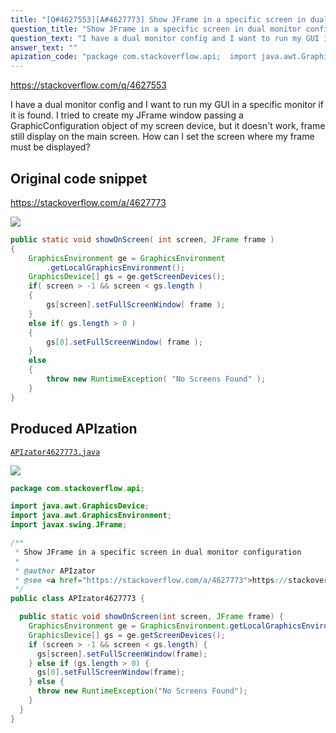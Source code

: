 ```yaml
---
title: "[Q#4627553][A#4627773] Show JFrame in a specific screen in dual monitor configuration"
question_title: "Show JFrame in a specific screen in dual monitor configuration"
question_text: "I have a dual monitor config and I want to run my GUI in a specific monitor if it is found.  I tried to create my JFrame window passing a GraphicConfiguration object of my screen device, but it doesn't work, frame still display on the main screen. How can I set the screen where my frame must be displayed?"
answer_text: ""
apization_code: "package com.stackoverflow.api;  import java.awt.GraphicsDevice; import java.awt.GraphicsEnvironment; import javax.swing.JFrame;  /**  * Show JFrame in a specific screen in dual monitor configuration  *  * @author APIzator  * @see <a href=\"https://stackoverflow.com/a/4627773\">https://stackoverflow.com/a/4627773</a>  */ public class APIzator4627773 {    public static void showOnScreen(int screen, JFrame frame) {     GraphicsEnvironment ge = GraphicsEnvironment.getLocalGraphicsEnvironment();     GraphicsDevice[] gs = ge.getScreenDevices();     if (screen > -1 && screen < gs.length) {       gs[screen].setFullScreenWindow(frame);     } else if (gs.length > 0) {       gs[0].setFullScreenWindow(frame);     } else {       throw new RuntimeException(\"No Screens Found\");     }   } }"
---
```


https://stackoverflow.com/q/4627553

I have a dual monitor config and I want to run my GUI in a specific monitor if it is found.  I tried to create my JFrame window passing a GraphicConfiguration object of my screen device, but it doesn&#x27;t work, frame still display on the main screen.
How can I set the screen where my frame must be displayed?



## Original code snippet

https://stackoverflow.com/a/4627773



<div class="code-logo"><img src="/stackoverflow.png" /></div>

```java
public static void showOnScreen( int screen, JFrame frame )
{
    GraphicsEnvironment ge = GraphicsEnvironment
        .getLocalGraphicsEnvironment();
    GraphicsDevice[] gs = ge.getScreenDevices();
    if( screen > -1 && screen < gs.length )
    {
        gs[screen].setFullScreenWindow( frame );
    }
    else if( gs.length > 0 )
    {
        gs[0].setFullScreenWindow( frame );
    }
    else
    {
        throw new RuntimeException( "No Screens Found" );
    }
}
```

## Produced APIzation

[`APIzator4627773.java`](https://github.com/pasqualesalza/apization/raw/main/data/search/APIzator4627773.java)

<div class="code-logo"><img src="/apizator.png" /></div>

```java
package com.stackoverflow.api;

import java.awt.GraphicsDevice;
import java.awt.GraphicsEnvironment;
import javax.swing.JFrame;

/**
 * Show JFrame in a specific screen in dual monitor configuration
 *
 * @author APIzator
 * @see <a href="https://stackoverflow.com/a/4627773">https://stackoverflow.com/a/4627773</a>
 */
public class APIzator4627773 {

  public static void showOnScreen(int screen, JFrame frame) {
    GraphicsEnvironment ge = GraphicsEnvironment.getLocalGraphicsEnvironment();
    GraphicsDevice[] gs = ge.getScreenDevices();
    if (screen > -1 && screen < gs.length) {
      gs[screen].setFullScreenWindow(frame);
    } else if (gs.length > 0) {
      gs[0].setFullScreenWindow(frame);
    } else {
      throw new RuntimeException("No Screens Found");
    }
  }
}

```